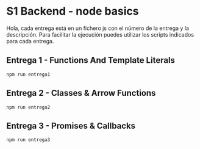 # S1 Backend - node basics
Hola, cada entrega está en un fichero js con el número de la entrega y la descripción.
Para facilitar la ejecución puedes utilizar los scripts indicados para cada entrega.
## Entrega 1 - Functions And Template Literals
```
npm run entrega1
```
## Entrega 2 - Classes & Arrow Functions
```
npm run entrega2
```
## Entrega 3 - Promises & Callbacks
```
npm run entrega3
```